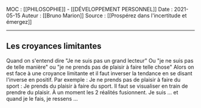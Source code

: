 MOC : [[PHILOSOPHIE]] - [[DÉVELOPPEMENT PERSONNEL]]
Date : 2021-05-15
Auteur : [[Bruno Marion]]
Source : [[Prospérez dans l'incertitude et émergez]]
***

## Les croyances limitantes
Quand on s'entend dire "Je ne suis pas un grand lecteur"
Ou "je ne suis pas de telle manière" ou "je ne prends pas de plaisir à faire telle chose"
Alors on est face à une croyance limitante et il faut inverser la tendance en se disant l'inverse en positif.
Par exemple : Je ne prends pas de plaisir à faire du sport : Je prends du plaisir à faire du sport.
Il faut se visualiser en train de prendre du plaisir. 
À un moment les 2 réalités fusionnent.
Je suis ... et quand je le fais, je ressens ...
